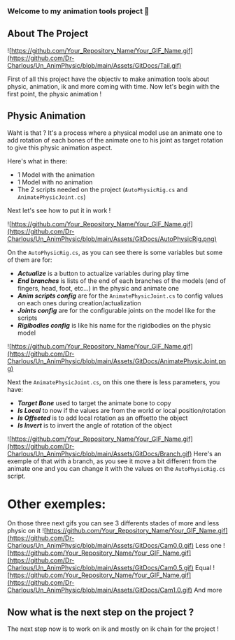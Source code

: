 ### Welcome to my animation tools project 👋

<!-- ABOUT THE PROJECT -->
## About The Project

![https://github.com/Your_Repository_Name/Your_GIF_Name.gif](https://github.com/Dr-Charlous/Un_AnimPhysic/blob/main/Assets/GitDocs/Tail.gif)

First of all this project have the objectiv to make animation tools about physic, animation, ik and more coming with time.
Now let's begin with the first point, the physic animation !

## Physic Animation

Waht is that ? It's a process where a physical model use an animate one to add rotation of each bones of the animate one to his joint as target rotation to give this physic animation aspect.

Here's what in there:
* 1 Model with the animation
* 1 Model with no animation
* The 2 scripts needed on the project (`AutoPhysicRig.cs` and `AnimatePhysicJoint.cs`)

Next let's see how to put it in work !

![https://github.com/Your_Repository_Name/Your_GIF_Name.gif](https://github.com/Dr-Charlous/Un_AnimPhysic/blob/main/Assets/GitDocs/AutoPhysicRig.png)

On the `AutoPhysicRig.cs`, as you can see there is some variables but some of them are for:
* __*Actualize*__ is a button to actualize variables during play time
* __*End branches*__ is lists of the end of each branches of the models (end of fingers, head, foot, etc...) in the physic and animate one
* __*Anim scripts config*__ are for the `AnimatePhysicJoint.cs` to config values on each ones during creation/actualization
* __*Joints config*__ are for the configurable joints on the model like for the scripts
* __*Rigibodies config*__ is like his name for the rigidbodies on the physic model

![https://github.com/Your_Repository_Name/Your_GIF_Name.gif](https://github.com/Dr-Charlous/Un_AnimPhysic/blob/main/Assets/GitDocs/AnimatePhysicJoint.png)

Next the `AnimatePhysicJoint.cs`, on this one there is less parameters, you have:
* __*Target Bone*__ used to target the animate bone to copy
* __*Is Local*__ to now if the values are from the world or local position/rotation
* __*Is Offseted*__ is to add local rotation as an offsetto the object
* __*Is Invert*__ is to invert the angle of rotation of the object



![https://github.com/Your_Repository_Name/Your_GIF_Name.gif](https://github.com/Dr-Charlous/Un_AnimPhysic/blob/main/Assets/GitDocs/Branch.gif)
Here's an exemple of that with a branch, as you see it move a bit different from the animate one and you can change it with the values on the `AutoPhysicRig.cs` script.

# Other exemples:

On those three next gifs you can see 3 differents stades of more and less physic on it
![https://github.com/Your_Repository_Name/Your_GIF_Name.gif](https://github.com/Dr-Charlous/Un_AnimPhysic/blob/main/Assets/GitDocs/Cam0.0.gif)
Less one
![https://github.com/Your_Repository_Name/Your_GIF_Name.gif](https://github.com/Dr-Charlous/Un_AnimPhysic/blob/main/Assets/GitDocs/Cam0.5.gif)
Equal
![https://github.com/Your_Repository_Name/Your_GIF_Name.gif](https://github.com/Dr-Charlous/Un_AnimPhysic/blob/main/Assets/GitDocs/Cam1.0.gif)
And more

## Now what is the next step on the project ?
The next step now is to work on ik and mostly on ik chain for the project !

